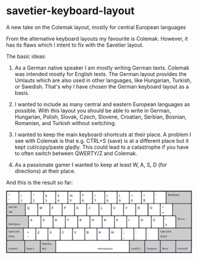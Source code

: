 # savetier-keyboard-layout
A new take on the Colemak layout, mostly for central European languages

From the alternative keyboard layouts my favourite is Colemak. However, it has its flaws which I intent to fix with the Savetier layout.

The basic ideas:

1) As a German native speaker I am mostly writing German texts. Colemak was intended mostly for English texts. The German layout provides the Umlauts which are also used in other languages, like Hungarian, Turkish, or Swedish. That's why I have chosen the German keyboard layout as a basis. 

2) I wanted to include as many central and eastern European languages as possible. With this layout you should be able to write in German, Hungarian, Polish, Slovak, Czech, Slovene, Croatian, Serbian, Bosnian, Romanian, and Turkish without switching.

3) I wanted to keep the main keyboard-shortcuts at their place. A problem I see with Colemak is that e.g. CTRL+S (save) is at a different place but it kept cut/copy/paste gladly. This could lead to a catastrophe if you have to often switch between QWERTY/Z and Colemak. 

4) As a passionate gamer I wanted to keep at least W, A, S, D (for directions) at their place.

And this is the result so far:

![Level 1](https://raw.githubusercontent.com/savetier/savetier-keyboard-layout/main/savetier_keyb_layout_level1.png)
